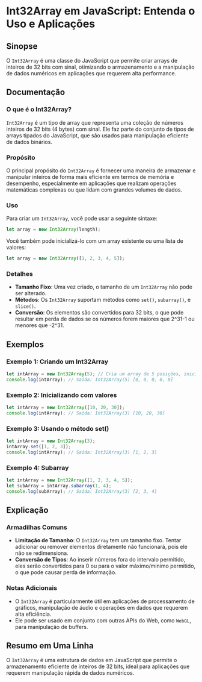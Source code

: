 <!--
Meta Description: # Int32Array em JavaScript: Entenda o Uso e Aplicações ## Sinopse O `Int32Array` é uma classe do JavaScript que permite criar arrays de inteiros de 32...
Meta Keywords: int32array, que, javascript, intarray, uma
-->

# Int32Array em JavaScript: Entenda o Uso e Aplicações

## Sinopse
O `Int32Array` é uma classe do JavaScript que permite criar arrays de inteiros de 32 bits com sinal, otimizando o armazenamento e a manipulação de dados numéricos em aplicações que requerem alta performance.

## Documentação
### O que é o Int32Array?
`Int32Array` é um tipo de array que representa uma coleção de números inteiros de 32 bits (4 bytes) com sinal. Ele faz parte do conjunto de tipos de arrays tipados do JavaScript, que são usados para manipulação eficiente de dados binários.

### Propósito
O principal propósito do `Int32Array` é fornecer uma maneira de armazenar e manipular inteiros de forma mais eficiente em termos de memória e desempenho, especialmente em aplicações que realizam operações matemáticas complexas ou que lidam com grandes volumes de dados.

### Uso
Para criar um `Int32Array`, você pode usar a seguinte sintaxe:

```javascript
let array = new Int32Array(length);
```

Você também pode inicializá-lo com um array existente ou uma lista de valores:

```javascript
let array = new Int32Array([1, 2, 3, 4, 5]);
```

### Detalhes
- **Tamanho Fixo**: Uma vez criado, o tamanho de um `Int32Array` não pode ser alterado.
- **Métodos**: Os `Int32Array` suportam métodos como `set()`, `subarray()`, e `slice()`.
- **Conversão**: Os elementos são convertidos para 32 bits, o que pode resultar em perda de dados se os números forem maiores que 2^31-1 ou menores que -2^31.

## Exemplos
### Exemplo 1: Criando um Int32Array
```javascript
let intArray = new Int32Array(5); // Cria um array de 5 posições, inicializado com zeros
console.log(intArray); // Saída: Int32Array(5) [0, 0, 0, 0, 0]
```

### Exemplo 2: Inicializando com valores
```javascript
let intArray = new Int32Array([10, 20, 30]);
console.log(intArray); // Saída: Int32Array(3) [10, 20, 30]
```

### Exemplo 3: Usando o método set()
```javascript
let intArray = new Int32Array(3);
intArray.set([1, 2, 3]);
console.log(intArray); // Saída: Int32Array(3) [1, 2, 3]
```

### Exemplo 4: Subarray
```javascript
let intArray = new Int32Array([1, 2, 3, 4, 5]);
let subArray = intArray.subarray(1, 4);
console.log(subArray); // Saída: Int32Array(3) [2, 3, 4]
```

## Explicação
### Armadilhas Comuns
- **Limitação de Tamanho**: O `Int32Array` tem um tamanho fixo. Tentar adicionar ou remover elementos diretamente não funcionará, pois ele não se redimensiona.
- **Conversão de Tipos**: Ao inserir números fora do intervalo permitido, eles serão convertidos para 0 ou para o valor máximo/minimo permitido, o que pode causar perda de informação.

### Notas Adicionais
- O `Int32Array` é particularmente útil em aplicações de processamento de gráficos, manipulação de áudio e operações em dados que requerem alta eficiência.
- Ele pode ser usado em conjunto com outras APIs do Web, como `WebGL`, para manipulação de buffers.

## Resumo em Uma Linha
O `Int32Array` é uma estrutura de dados em JavaScript que permite o armazenamento eficiente de inteiros de 32 bits, ideal para aplicações que requerem manipulação rápida de dados numéricos.